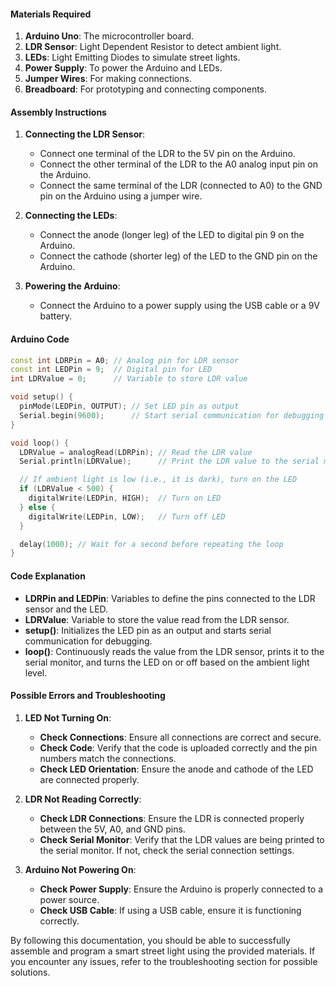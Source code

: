 #### Materials Required
1. **Arduino Uno**: The microcontroller board.
2. **LDR Sensor**: Light Dependent Resistor to detect ambient light.
3. **LEDs**: Light Emitting Diodes to simulate street lights.
4. **Power Supply**: To power the Arduino and LEDs.
5. **Jumper Wires**: For making connections.
6. **Breadboard**: For prototyping and connecting components.

#### Assembly Instructions
1. **Connecting the LDR Sensor**:
   - Connect one terminal of the LDR to the 5V pin on the Arduino.
   - Connect the other terminal of the LDR to the A0 analog input pin on the Arduino.
   - Connect the same terminal of the LDR (connected to A0) to the GND pin on the Arduino using a jumper wire.

2. **Connecting the LEDs**:
   - Connect the anode (longer leg) of the LED to digital pin 9 on the Arduino.
   - Connect the cathode (shorter leg) of the LED to the GND pin on the Arduino.

3. **Powering the Arduino**:
   - Connect the Arduino to a power supply using the USB cable or a 9V battery.

#### Arduino Code
```cpp
const int LDRPin = A0; // Analog pin for LDR sensor
const int LEDPin = 9;  // Digital pin for LED
int LDRValue = 0;      // Variable to store LDR value

void setup() {
  pinMode(LEDPin, OUTPUT); // Set LED pin as output
  Serial.begin(9600);      // Start serial communication for debugging
}

void loop() {
  LDRValue = analogRead(LDRPin); // Read the LDR value
  Serial.println(LDRValue);      // Print the LDR value to the serial monitor

  // If ambient light is low (i.e., it is dark), turn on the LED
  if (LDRValue < 500) {
    digitalWrite(LEDPin, HIGH);  // Turn on LED
  } else {
    digitalWrite(LEDPin, LOW);   // Turn off LED
  }

  delay(1000); // Wait for a second before repeating the loop
}
```

#### Code Explanation
- **LDRPin and LEDPin**: Variables to define the pins connected to the LDR sensor and the LED.
- **LDRValue**: Variable to store the value read from the LDR sensor.
- **setup()**: Initializes the LED pin as an output and starts serial communication for debugging.
- **loop()**: Continuously reads the value from the LDR sensor, prints it to the serial monitor, and turns the LED on or off based on the ambient light level.

#### Possible Errors and Troubleshooting
1. **LED Not Turning On**:
   - **Check Connections**: Ensure all connections are correct and secure.
   - **Check Code**: Verify that the code is uploaded correctly and the pin numbers match the connections.
   - **Check LED Orientation**: Ensure the anode and cathode of the LED are connected properly.

2. **LDR Not Reading Correctly**:
   - **Check LDR Connections**: Ensure the LDR is connected properly between the 5V, A0, and GND pins.
   - **Check Serial Monitor**: Verify that the LDR values are being printed to the serial monitor. If not, check the serial connection settings.

3. **Arduino Not Powering On**:
   - **Check Power Supply**: Ensure the Arduino is properly connected to a power source.
   - **Check USB Cable**: If using a USB cable, ensure it is functioning correctly.

By following this documentation, you should be able to successfully assemble and program a smart street light using the provided materials. If you encounter any issues, refer to the troubleshooting section for possible solutions.
